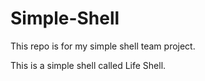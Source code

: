 # Simple-Shell
This repo is for my simple shell team project.

This is a simple shell called Life Shell.
